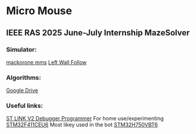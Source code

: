 # Micro Mouse
## IEEE RAS 2025 June-July Internship MazeSolver


### Simulator:
[mackorone mms](https://github.com/mackorone/mms)
[Left Wall Follow](https://github.com/mackorone/mms-c)

### Algorithms:
[Google Drive](https://drive.google.com/drive/folders/18SRcX6nj17iVsXRD_xhRO2HTyBlENPvE?usp=drive_link)

### Useful links:
[ST LINK V2 Debugger Programmer](https://robu.in/product/st-link-v2-in-circuit-debugger-programmer-for-stm8-and-stm32/)
For home use/experimenting [STM32F411CEU6](https://robu.in/product/stm32f411ceu6-minimum-system-board-microcomputer-stm32-arm-core-board/)
Most likey used in the bot [STM32H750VBT6](https://robu.in/product/weact-studio-stm32h750vbt6-lcd-demo-board-core-development-board/)
